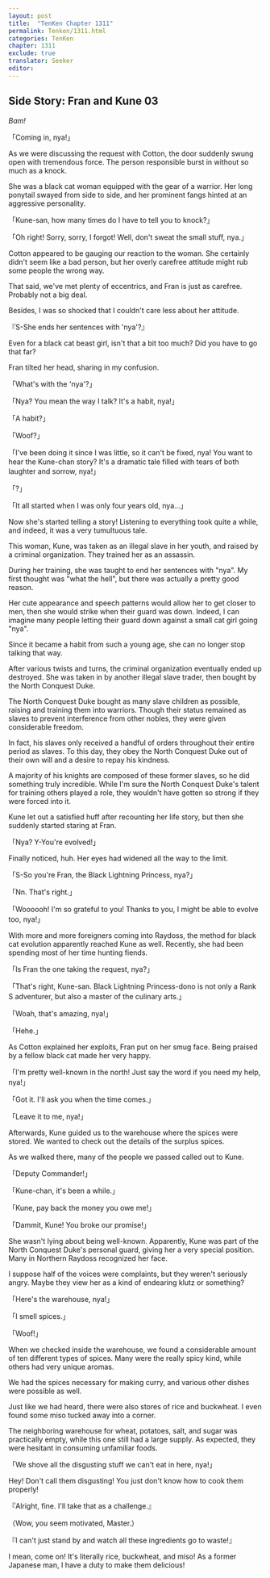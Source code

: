 ```yaml
---
layout: post
title:  "TenKen Chapter 1311"
permalink: Tenken/1311.html
categories: TenKen
chapter: 1311
exclude: true
translator: Seeker
editor: 
---
```

<h2>Side Story: Fran and Kune 03</h2>

*Bam!*

「Coming in, nya!」

As we were discussing the request with Cotton, the door suddenly swung open with tremendous force. The person responsible burst in without so much as a knock.

She was a black cat woman equipped with the gear of a warrior. Her long ponytail swayed from side to side, and her prominent fangs hinted at an aggressive personality.

「Kune-san, how many times do I have to tell you to knock?」

「Oh right! Sorry, sorry, I forgot! Well, don't sweat the small stuff, nya.」

Cotton appeared to be gauging our reaction to the woman. She certainly didn't seem like a bad person, but her overly carefree attitude might rub some people the wrong way.

That said, we've met plenty of eccentrics, and Fran is just as carefree. Probably not a big deal.

Besides, I was so shocked that I couldn't care less about her attitude.

『S-She ends her sentences with 'nya'?』

Even for a black cat beast girl, isn't that a bit too much? Did you have to go that far?

Fran tilted her head, sharing in my confusion.

「What's with the 'nya'?」

「Nya? You mean the way I talk? It's a habit, nya!」

「A habit?」

「Woof?」

「I've been doing it since I was little, so it can't be fixed, nya! You want to hear the Kune-chan story? It's a dramatic tale filled with tears of both laughter and sorrow, nya!」

「?」

「It all started when I was only four years old, nya...」

Now she's started telling a story! Listening to everything took quite a while, and indeed, it was a very tumultuous tale.

This woman, Kune, was taken as an illegal slave in her youth, and raised by a criminal organization. They trained her as an assassin.

During her training, she was taught to end her sentences with "nya". My first thought was "what the hell", but there was actually a pretty good reason.

Her cute appearance and speech patterns would allow her to get closer to men, then she would strike when their guard was down. Indeed, I can imagine many people letting their guard down against a small cat girl going "nya".

Since it became a habit from such a young age, she can no longer stop talking that way.

After various twists and turns, the criminal organization eventually ended up destroyed. She was taken in by another illegal slave trader, then bought by the North Conquest Duke.

The North Conquest Duke bought as many slave children as possible, raising and training them into warriors. Though their status remained as slaves to prevent interference from other nobles, they were given considerable freedom.

In fact, his slaves only received a handful of orders throughout their entire period as slaves. To this day, they obey the North Conquest Duke out of their own will and a desire to repay his kindness.

A majority of his knights are composed of these former slaves, so he did something truly incredible. While I'm sure the North Conquest Duke's talent for training others played a role, they wouldn't have gotten so strong if they were forced into it.

Kune let out a satisfied huff after recounting her life story, but then she suddenly started staring at Fran.

「Nya? Y-You're evolved!」

Finally noticed, huh. Her eyes had widened all the way to the limit.

「S-So you're Fran, the Black Lightning Princess, nya?」

「Nn. That's right.」

「Woooooh! I'm so grateful to you! Thanks to you, I might be able to evolve too, nya!」

With more and more foreigners coming into Raydoss, the method for black cat evolution apparently reached Kune as well. Recently, she had been spending most of her time hunting fiends.

「Is Fran the one taking the request, nya?」

「That's right, Kune-san. Black Lightning Princess-dono is not only a Rank S adventurer, but also a master of the culinary arts.」

「Woah, that's amazing, nya!」

「Hehe.」

As Cotton explained her exploits, Fran put on her smug face. Being praised by a fellow black cat made her very happy.

「I'm pretty well-known in the north! Just say the word if you need my help, nya!」

「Got it. I'll ask you when the time comes.」

「Leave it to me, nya!」

Afterwards, Kune guided us to the warehouse where the spices were stored. We wanted to check out the details of the surplus spices.

As we walked there, many of the people we passed called out to Kune.

「Deputy Commander!」

「Kune-chan, it's been a while.」

「Kune, pay back the money you owe me!」

「Dammit, Kune! You broke our promise!」

She wasn't lying about being well-known. Apparently, Kune was part of the North Conquest Duke's personal guard, giving her a very special position. Many in Northern Raydoss recognized her face.

I suppose half of the voices were complaints, but they weren't seriously angry. Maybe they view her as a kind of endearing klutz or something?

「Here's the warehouse, nya!」

「I smell spices.」

「Woof!」

When we checked inside the warehouse, we found a considerable amount of ten different types of spices. Many were the really spicy kind, while others had very unique aromas.

We had the spices necessary for making curry, and various other dishes were possible as well.

Just like we had heard, there were also stores of rice and buckwheat. I even found some miso tucked away into a corner.

The neighboring warehouse for wheat, potatoes, salt, and sugar was practically empty, while this one still had a large supply. As expected, they were hesitant in consuming unfamiliar foods.

「We shove all the disgusting stuff we can't eat in here, nya!」

Hey! Don't call them disgusting! You just don't know how to cook them properly!

『Alright, fine. I'll take that as a challenge.』

（Wow, you seem motivated, Master.）

『I can't just stand by and watch all these ingredients go to waste!』

I mean, come on! It's literally rice, buckwheat, and miso! As a former Japanese man, I have a duty to make them delicious!





